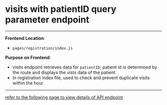 # visits with patientID query parameter endpoint

---

**Frontend Location**:

- `pages/registration/index.js`

**Purpose on Frontend**:

- visits endpoint retrieves data for `patientID`; patient id is determined by the route and displays the vists data of the patient
- In registration index file, used to check and prevent duplicate visits within the hour

---

[refer to the following page to view details of API endpoint](../pages-records-patientRecords/visits-patientID-get.md)
